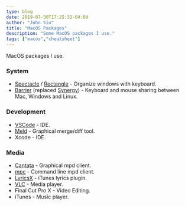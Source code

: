```yaml
---
type: blog
date: 2019-07-30T17:25:32-04:00
author: "John Siu"
title: "MacOS Packages"
description: "Some MacOS packages I use."
tags: ["macos","cheatsheet"]
---
```

MacOS packages I use.
<!--more-->
### System

- [Spectacle](//github.com/eczarny/spectacle) / [Rectangle](//github.com/rxhanson/Rectangle) - Organize windows with keyboard.
- [Barrier](//github.com/debauchee/barrier) (replaced [Synergy](//symless.com/)) - Keyboard and mouse sharing between Mac, Windows and Linux.

### Development

- [VSCode](//github.com/microsoft/vscode) - IDE.
- [Meld](//github.com/yousseb/meld) - Graphical merge/diff tool.
- Xcode - IDE.

### Media

- [Cantata](//github.com/cdrummond/cantata) - Graphical mpd client.
- [mpc](//github.com/MusicPlayerDaemon/mpc) - Command line mpd client.
- [LyricsX](//github.com/ddddxxx/LyricsX) - iTunes lyrics plugin.
- [VLC](//github.com/videolan/vlc) - Media player.
- Final Cut Pro X - Video Editing.
- iTunes - Music player.